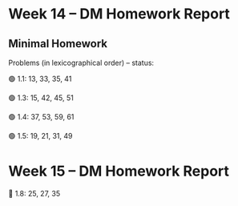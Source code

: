 # Week 14 – DM Homework Report
## Minimal Homework
Problems (in lexicographical order) – status:

🟢 1.1: 13, 33, 35, 41

🟢 1.3: 15, 42, 45, 51

🟢 1.4: 37, 53, 59, 61

🟢 1.5: 19, 21, 31, 49

# Week 15 – DM Homework Report

🔴 1.8: 25, 27, 35
